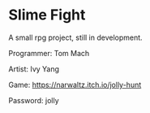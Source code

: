 # Slime Fight
A small rpg project, still in development.

Programmer: Tom Mach

Artist: Ivy Yang

Game: https://narwaltz.itch.io/jolly-hunt 

Password: jolly
